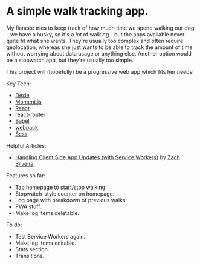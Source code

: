# A simple walk tracking app.

My fiancée tries to keep track of how much time we spend walking our dog - we have a husky, so it's a *lot* of walking - but the apps available never quite fit what she wants. They're usually too complex and often require geolocation, whereas she just wants to be able to track the amount of time without worrying about data usage or anything else. Another option would be a stopwatch app, but they're usually too simple.

This project will (hopefully) be a progressive web app which fits her needs!

Key Tech:

* [Dexie](https://www.google.fi/url?sa=t&rct=j&q=&esrc=s&source=web&cd=1&cad=rja&uact=8&ved=0ahUKEwjx5Nmm5crTAhUDjiwKHdbLD9UQFggkMAA&url=http%3A%2F%2Fdexie.org%2F&usg=AFQjCNG_B_nbPZ50tK3JnqHA-UYDPfLGIA)
* [Moment.js](https://www.google.fi/url?sa=t&rct=j&q=&esrc=s&source=web&cd=1&cad=rja&uact=8&ved=0ahUKEwj84NSs5crTAhVLCCwKHe-FCHQQFggkMAA&url=https%3A%2F%2Fmomentjs.com%2F&usg=AFQjCNFrKa9LhlqPR9jAxgCJd1MA1vC2GA)
* [React](https://www.google.fi/url?sa=t&rct=j&q=&esrc=s&source=web&cd=1&cad=rja&uact=8&ved=0ahUKEwjilti15crTAhVF6CwKHbY5BJsQFgg_MAA&url=https%3A%2F%2Ffacebook.github.io%2Freact%2F&usg=AFQjCNHa_1d2VQ9XLEwLkZFQYYmqt39aoQ)
* [react-router](https://www.google.fi/url?sa=t&rct=j&q=&esrc=s&source=web&cd=1&cad=rja&uact=8&ved=0ahUKEwimi7i95crTAhVHVywKHfRpDusQFggkMAA&url=https%3A%2F%2Fgithub.com%2FReactTraining%2Freact-router&usg=AFQjCNGVmu1op2YjUHwHV8-re14Uj22oJQ)
* [Babel](https://www.google.fi/url?sa=t&rct=j&q=&esrc=s&source=web&cd=1&cad=rja&uact=8&ved=0ahUKEwipk8bE5crTAhUJiiwKHaSMAXIQFggxMAA&url=https%3A%2F%2Fbabeljs.io%2F&usg=AFQjCNH2hIuY3yGwlZkzpdE-YX4sAlwJ9A)
* [webpack](https://webpack.js.org/)
* [Scss](http://sass-lang.com/)

Helpful Articles:

* [Handling Client Side App Updates (with Service Workers)](https://zach.codes/handling-client-side-app-updates-with-service-workers/) by [Zach Silveira](https://github.com/zackify).

Features so far:

* Tap homepage to start/stop walking.
* Stopwatch-style counter on homepage.
* Log page with breakdown of previous walks.
* PWA stuff.
* Make log items deletable.

To do:

* Test Service Workers again.
* Make log items editable.
* Stats section.
* Transitions.
